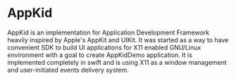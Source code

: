 # AppKid

AppKid is an implementation for Application Development Framework heavily inspired by Apple's AppKit and UIKit. It was started as a way to have convenient SDK to build UI applications for X11 enabled GNU/Linux environment with a goal to create AppKidDemo application. 
It is implemented completely in swift and is using X11 as a window management and user-initiated events delivery system.
